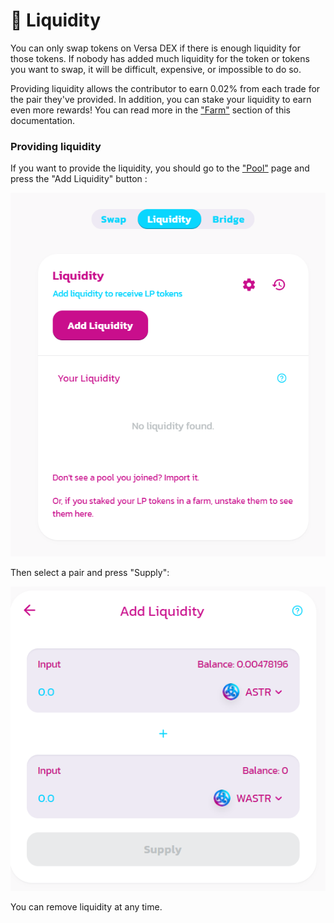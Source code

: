 # 🏦 Liquidity

You can only swap tokens on Versa DEX if there is enough liquidity for those tokens. If nobody has added much liquidity for the token or tokens you want to swap, it will be difficult, expensive, or impossible to do so.

Providing liquidity allows the contributor to earn 0.02% from each trade for the pair they've provided. In addition, you can stake your liquidity to earn even more rewards! You can read more in the ["Farm"](broken-reference) section of this documentation.

### Providing liquidity

If you want to provide the liquidity, you should go to the ["Pool"](https://versa.finance/pool) page and press the "Add Liquidity" button :

![Liquidity screen](<../.gitbook/assets/image (1).png>)

Then select a pair and press "Supply":

![Pair selection](<../.gitbook/assets/image (5).png>)

You can remove liquidity at any time.
